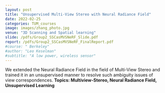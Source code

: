 ```yaml
---
layout: post
title: "Unsupervised Multi-View Stereo with Neural Radiance Field"
date: 2022-02-25
categories: TUM_courses
image: images/zhang_photo.jpg
venue: "3D Scanning and Spatial learning"
slide: /pdfs/Group2_SSCasMVSNeRF_Slide.pdf
report: /pdfs/Group2_SSCasMVSNeRF_FinalReport.pdf
#course: " Berkeley"
#author: "Leo Keselman"
#subtitle: "A low power, wireless sensor"
---
```

We extended the Neural Radiance Field in the field of Multi-View Stereo and trained it in an unsupervised manner to resolve such ambiguity issues of view correspondences.
<b>Topics: <b>Multiview-Stereo, Neural Radiance Field, Unsupervised Learning